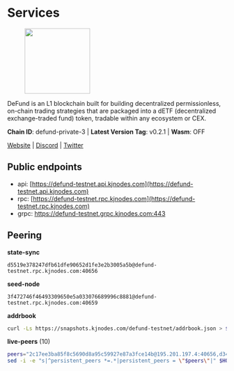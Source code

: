 # Services

<figure><img src="https://raw.githubusercontent.com/kj89/testnet_manuals/main/pingpub/logos/defund.png" width="150" alt=""><figcaption></figcaption></figure>

DeFund is an L1 blockchain built for building decentralized permissionless,  on-chain trading strategies that are packaged into a dETF (decentralized  exchange-traded fund) token, tradable within any ecosystem or CEX.

**Chain ID**: defund-private-3 | **Latest Version Tag**: v0.2.1 | **Wasm**: OFF

[Website](https://www.defund.app) | [Discord](https://discord.gg/FV26pRPZ3P) | [Twitter](https://twitter.com/defund_finance)


## Public endpoints

* api: [https://defund-testnet.api.kjnodes.com](https://defund-testnet.api.kjnodes.com)
* rpc: [https://defund-testnet.rpc.kjnodes.com](https://defund-testnet.rpc.kjnodes.com)
* grpc: https://defund-testnet.grpc.kjnodes.com:443

## Peering

**state-sync**

```text
d5519e378247dfb61dfe90652d1fe3e2b3005a5b@defund-testnet.rpc.kjnodes.com:40656
```

**seed-node**

```text
3f472746f46493309650e5a033076689996c8881@defund-testnet.rpc.kjnodes.com:40659
```

**addrbook**
```bash
curl -Ls https://snapshots.kjnodes.com/defund-testnet/addrbook.json > $HOME/.defund/config/addrbook.json
```

**live-peers** (10)
```bash
peers="2c17ee3ba85f8c5690d8a95c59927e87a3fce14b@195.201.197.4:40656,d34cf8cb422c13d19f7ba20614d33eac24e0f9fc@116.202.241.157:35656,58437bc62307a512f391db5c1e24e3cff8b9f8d3@136.243.88.91:2070,b5f48558fd70799ae123bd879ce12205478be379@135.125.180.36:20756,5db1142851dd1c7106779aa9d348a9f67a630df0@164.68.110.234:26656,e26b814071e94d27aa5b23a8548d69c45221fe28@135.181.16.252:26656,9e67baeac323278617e9036a892464b21dfe3a38@65.108.71.92:45656,4d3b782ab389525370f53d40e970b1362bc92106@185.182.186.202:26656,2a87e54d6849058523a0d761318cb1258c4299df@77.91.123.14:26656,b1c64cdd7bd0f798eaa0239fd0cee26e770628b3@194.233.82.172:29656"
sed -i -e "s|^persistent_peers *=.*|persistent_peers = \"$peers\"|" $HOME/.defund/config/config.toml
```
